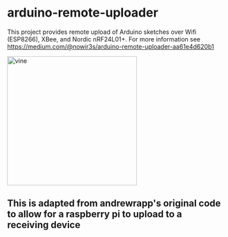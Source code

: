 # arduino-remote-uploader

This project provides remote upload of Arduino sketches over Wifi (ESP8266), XBee, and Nordic nRF24L01+. For more information see https://medium.com/@nowir3s/arduino-remote-uploader-aa61e4d620b1

<a href="https://vine.co/v/O0jLBw7aO1m" target="_blank"><img src="https://raw.githubusercontent.com/andrewrapp/arduino-remote-uploader/master/resources/vine-xbee.png" alt="vine" width="300" height="299" border="0" /></a>

## This is adapted from andrewrapp's original code to allow for a raspberry pi to upload to a receiving device